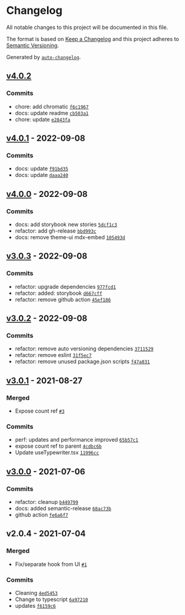 # Changelog

All notable changes to this project will be documented in this file.

The format is based on [Keep a Changelog](https://keepachangelog.com/en/1.0.0/)
and this project adheres to [Semantic Versioning](https://semver.org/spec/v2.0.0.html).

Generated by [`auto-changelog`](https://github.com/CookPete/auto-changelog).

## [v4.0.2](https://github.com/awran5/react-simple-typewriter/compare/v4.0.1...v4.0.2)

### Commits

- chore: add chromatic [`f6c1967`](https://github.com/awran5/react-simple-typewriter/commit/f6c196773782febeed8818794b1983388a191064)
- docs: update readme [`cb503a1`](https://github.com/awran5/react-simple-typewriter/commit/cb503a16e522976e02efb481470a1fe0e73e5cd6)
- chore: update [`e2843fa`](https://github.com/awran5/react-simple-typewriter/commit/e2843fac14fb5087a3c2444ee82859b97eccf8db)

## [v4.0.1](https://github.com/awran5/react-simple-typewriter/compare/v4.0.0...v4.0.1) - 2022-09-08

### Commits

- docs: update [`f91bd35`](https://github.com/awran5/react-simple-typewriter/commit/f91bd35a76ef3ab251444d06073966ceb3a5730d)
- docs: update [`daaa240`](https://github.com/awran5/react-simple-typewriter/commit/daaa240dbf852549b42cd19ffa81aab5cccb080a)

## [v4.0.0](https://github.com/awran5/react-simple-typewriter/compare/v3.0.3...v4.0.0) - 2022-09-08

### Commits

- docs: add storybook new stories [`5dcf1c3`](https://github.com/awran5/react-simple-typewriter/commit/5dcf1c3d3adaeea03c7907cb775c569dbfcd8da8)
- refactor: add gh-release [`bbd993c`](https://github.com/awran5/react-simple-typewriter/commit/bbd993cbc6de7369e2a80eb6cc436c958348053f)
- docs: remove theme-ui mdx-embed [`105493d`](https://github.com/awran5/react-simple-typewriter/commit/105493dc93fe9409d4ce6aae3ccbf5c122ed4477)

## [v3.0.3](https://github.com/awran5/react-simple-typewriter/compare/v3.0.2...v3.0.3) - 2022-09-08

### Commits

- refactor: upgrade dependencies [`977fcd1`](https://github.com/awran5/react-simple-typewriter/commit/977fcd1f50bee27b8cd6074469f9454cdcc18177)
- refactor: added: storybook [`d667cff`](https://github.com/awran5/react-simple-typewriter/commit/d667cff6eca68ddee47c657e65450bfcb106b8c4)
- refactor: remove github action [`45ef186`](https://github.com/awran5/react-simple-typewriter/commit/45ef1865ebc6c3046c7c99b8fc294c81b640795a)

## [v3.0.2](https://github.com/awran5/react-simple-typewriter/compare/v3.0.1...v3.0.2) - 2022-09-08

### Commits

- refactor: remove auto versioning dependencies [`3711529`](https://github.com/awran5/react-simple-typewriter/commit/3711529849eae1feae0df3760d4e4e6da9ccbe86)
- refactor: remove eslint [`31f5ec7`](https://github.com/awran5/react-simple-typewriter/commit/31f5ec72c1ac99f94e0bc72f68c0038f2cc04b2f)
- refactor: remove unused package.json scripts [`f47a831`](https://github.com/awran5/react-simple-typewriter/commit/f47a831fade76d2398bd5988c4543335ddb918da)

## [v3.0.1](https://github.com/awran5/react-simple-typewriter/compare/v3.0.0...v3.0.1) - 2021-08-27

### Merged

- Expose count ref [`#3`](https://github.com/awran5/react-simple-typewriter/pull/3)

### Commits

- perf: updates and performance improved [`65b57c1`](https://github.com/awran5/react-simple-typewriter/commit/65b57c18a5eb76315a378068a00b64f795efd006)
- expose count ref to parent [`4cdbc6b`](https://github.com/awran5/react-simple-typewriter/commit/4cdbc6bc272558db356119c339d7c970a6188826)
- Update useTypewriter.tsx [`11996cc`](https://github.com/awran5/react-simple-typewriter/commit/11996cc4aa430ecc6fbe53f7020bbef7beb05418)

## [v3.0.0](https://github.com/awran5/react-simple-typewriter/compare/v2.0.4...v3.0.0) - 2021-07-06

### Commits

- refactor: cleanup [`b449799`](https://github.com/awran5/react-simple-typewriter/commit/b4497998ad8f1078a4e497860bf5548ade2cdb38)
- docs: added semantic-release [`68ac73b`](https://github.com/awran5/react-simple-typewriter/commit/68ac73b57c78d3ffaaa2e58b863427bf78a92b9e)
- github action [`fe6a6f7`](https://github.com/awran5/react-simple-typewriter/commit/fe6a6f7fce2311010eda33a95e23f5a8db8afcd3)

## v2.0.4 - 2021-07-04

### Merged

- Fix/separate hook from UI [`#1`](https://github.com/awran5/react-simple-typewriter/pull/1)

### Commits

- Cleaning [`4ed5453`](https://github.com/awran5/react-simple-typewriter/commit/4ed545392780459d515fa53b21282942125f5175)
- Change to typescript [`6a97210`](https://github.com/awran5/react-simple-typewriter/commit/6a97210e7a816b305c3f01a9b30fb7ad3beb4e52)
- updates [`f6159c6`](https://github.com/awran5/react-simple-typewriter/commit/f6159c6acb3424c7d268896a77c5c31599d6ce5a)
